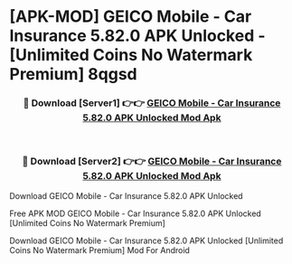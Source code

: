 # [APK-MOD] GEICO Mobile - Car Insurance 5.82.0 APK Unlocked - [Unlimited Coins No Watermark Premium] 8qgsd



<div align="center">
<h3>🔴 Download [Server1] 👉👉 <a href="https://momento.my/?title=GEICO_Mobile_-_Car_Insurance_5.82.0_APK_Unlocked">GEICO Mobile - Car Insurance 5.82.0 APK Unlocked Mod Apk</a></h3><br>

<h3>🔴 Download [Server2] 👉👉 <a href="https://momento.my/?title=GEICO_Mobile_-_Car_Insurance_5.82.0_APK_Unlocked">GEICO Mobile - Car Insurance 5.82.0 APK Unlocked Mod Apk</a></h3>
</div>



Download GEICO Mobile - Car Insurance 5.82.0 APK Unlocked 

Free APK MOD GEICO Mobile - Car Insurance 5.82.0 APK Unlocked [Unlimited Coins No Watermark Premium]

Download GEICO Mobile - Car Insurance 5.82.0 APK Unlocked [Unlimited Coins No Watermark Premium] Mod For Android
